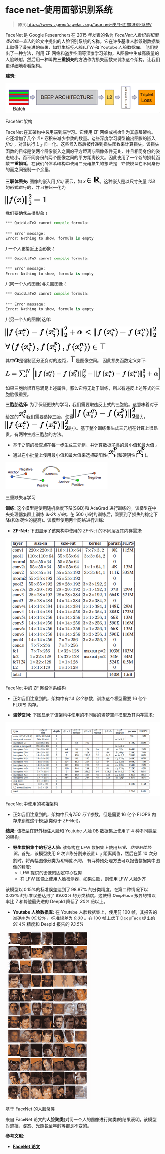 # face net–使用面部识别系统

> 原文:[https://www . geesforgeks . org/face net-使用-面部识别-系统/](https://www.geeksforgeeks.org/facenet-using-facial-recognition-system/)

FaceNet 是 Google Researchers 在 2015 年发表的名为 *FaceNet:人脸识别和聚类的统一嵌入*的论文中提出的人脸识别系统的名称。它在许多基准人脸识别数据集上取得了最先进的结果，如野生标签人脸(LFW)和 Youtube 人脸数据库。
他们提出了一种方法，利用 ZF 网络和盗梦空间等深度学习架构，从图像中生成高质量的人脸映射。然后用一种叫做**三重损失**的方法作为损失函数来训练这个架构。让我们更详细地看看架构。

**建筑:**

[![FaceNet architecture](img/9f75ee6dd059eabf40b75e7a918aee50.png)](https://media.geeksforgeeks.org/wp-content/uploads/20200320203921/deep-learning-architecture.png)

FaceNet 架构

FaceNet 在其架构中采用端到端学习。它使用 ZF 网络或初始作为其底层架构。它还增加了几个 *1*1* 卷积来减少参数的数量。这些深度学习模型输出图像的嵌入 *f(x)* ，对其执行 *L <sub>2</sub>* 归一化。这些嵌入然后被传递到损失函数来计算损失。该损失函数的目标是使两个图像嵌入之间的平方距离与图像条件无关，并且相同身份的姿态较小，而不同身份的两个图像之间的平方距离较大。因此使用了一个新的损耗函数**三重损耗**。在我们的体系结构中使用三元组损失的想法是，它使模型在不同身份的面之间强制一个余量。

**三联体丢失:**
图像的嵌入用 *f(x)* 表示，如 *x* ![\in \mathbb{R}  ](img/a738be9555d7d58d367d43e392964a34.png "Rendered by QuickLaTeX.com")。这种嵌入是以尺寸矢量 *128* 的形式进行的，并且被归一化为

![\left \| f(x) \right \|_2^2 = 1  ](img/4f458788371805cf1b487684b4fbc642.png "Rendered by QuickLaTeX.com")

我们要确保主播形象 *(*

```py
*** QuickLaTeX cannot compile formula:

*** Error message:
Error: Nothing to show, formula is empty

```

*)* 一个人更接近正面形象 *(*

```py
*** QuickLaTeX cannot compile formula:

*** Error message:
Error: Nothing to show, formula is empty

```

*)* (同一个人的图像)与负面图像 *(*

```py
*** QuickLaTeX cannot compile formula:

*** Error message:
Error: Nothing to show, formula is empty

```

*)* (另一个人的图像)这样:

![\left \| f\left ( x_i^a \right ) - f\left ( x_i^p \right ) \right \|_{2}^{2} +\alpha < \left \| f\left ( x_i^a \right ) - f\left ( x_i^n \right ) \right \|_{2}^{2}  ](img/99b693debb7e135d5a0774171391bec4.png "Rendered by QuickLaTeX.com")

![\forall \left ( f\left ( x_i^a \right ), f\left ( x_i^p \right ), f\left ( x_i^n \right ) \right ) \in \top  ](img/e2327bf59c4590e111fc6f4bb2085966.png "Rendered by QuickLaTeX.com")

其中![\alpha  ](img/20bbc2fdda374489d1ee0905b9022620.png "Rendered by QuickLaTeX.com")是强制区分正负对的边距，![\top  ](img/2dde9e5bdea77f8f25c7cc2f097906b7.png "Rendered by QuickLaTeX.com")是图像空间。
因此损失函数定义如下:

![L = \sum_{i}^{N}\left [ \left \| f\left ( x_i^a \right ) - f\left ( x_i^p \right ) \right \|_{2}^{2} - \left \| f\left ( x_i^a \right ) - f\left ( x_i^n \right ) \right \|_{2}^{2} +\alpha \right ]  ](img/968828406949968ea6ac8f362ab9a3ad.png "Rendered by QuickLaTeX.com")

如果三胞胎很容易满足上述属性，那么它将无助于训练，所以有违反上述等式的三胞胎很重要。

**三胞胎选择:**
为了保证更快的学习，我们需要取违反上式的三胞胎。这意味着对于给定的![x_i^a  ](img/86408a4e78fc16e4422a60ad15db357c.png "Rendered by QuickLaTeX.com")我们需要选择三胎，使得![\left \| f\left ( x_i^a \right ) - f\left ( x_i^p \right ) \right \|_{2}^{2}  ](img/c5c357d23b9bf4b7a4eed9f1511148e4.png "Rendered by QuickLaTeX.com")最大，![\left \| f\left ( x_i^a \right ) - f\left ( x_i^n \right ) \right \|_{2}^{2}  ](img/4ed9a5cbce919ae6bab7c7a8b9243cd4.png "Rendered by QuickLaTeX.com")最小。基于整个训练集生成三元组在计算上很昂贵。有两种生成三胞胎的方法。

*   基于之前的检查点在每一步生成三元组，并计算数据子集的最小值和最大值
    。
*   通过在小批量上使用最小值和最大值来选择硬阳性(![x_i^p  ](img/323d6d98e2e2f881ce2c2621229cd595.png "Rendered by QuickLaTeX.com"))和硬阴性(![x_i^p  ](img/323d6d98e2e2f881ce2c2621229cd595.png "Rendered by QuickLaTeX.com"))。

[![triplet-loss and learning](img/32d5af95785a968eb67ca21b8ccc67a1.png)](https://media.geeksforgeeks.org/wp-content/uploads/20200323224943/triplet-loss.png)

三重缺失与学习

**训练:**
这个模型是使用随机梯度下降(SGD)和 AdaGrad 进行训练的。该模型在中央处理器集群上训练 *1k-2k 小时*。在 500 小时的训练后，观察到了损失的稳定下降(和准确性的提高)。该模型使用两个网络进行训练:

*   **ZF-Net:**
    下图显示了该架构中使用的 ZF-Net 的不同层及其内存需求:

[![ZF-Net architecture](img/90967389ed4b6aaacc4be3cbed6b4ad8.png)](https://media.geeksforgeeks.org/wp-content/uploads/20200323221619/zf-net-in-facenet.png)

FaceNet 中的 ZF 网络体系结构

*   正如我们注意到的，架构中有*1.4 亿个*参数，训练这个模型需要 16 亿个 FLOPS 内存。

*   **盗梦空间:**
    下图显示了该架构中使用的不同层的盗梦空间模型及其内存需求:

[![Inception Architecture](img/bdc36828d8ff9dcd44683dfd7858618d.png)](https://media.geeksforgeeks.org/wp-content/uploads/20200323224320/Inception.png)

FaceNet 中使用的初始架构

*   正如我们注意到的，架构中只有*750 万个*参数，但是需要 16 亿个 FLOPS 内存来训练这个模型(类似于 ZF-Net)。

**结果:**
该模型在野外标注人脸和 Youtube 人脸 DB 数据集上使用了 4 种不同类型的架构。

*   **野生数据集中的标记人脸:**
    该架构在 LFW 数据集上使用*标准、非限制性协议*。首先，该模型使用 9 次训练分割来设置 *L <sub>2</sub>* 距离阈值，然后在第 10 次分割时，将两幅图像分类为*相同*或*不同*。
    有两种预处理方法可以报告数据集中图像的精度:
    *   LFW 提供的图像的固定中心裁剪
    *   在 LFW 图像上使用人脸检测器，如果失败，则使用 LFW 人脸对齐

该模型以 0.15%的标准误差达到了 98.87% 的分类精度，在第二种情况下以 0.09% 的标准误差达到了 99.63% 的分类精度。这使得 *DeepFace* 报告的错误率比 *7* 和其他最先进的 DeepId 降低了 *30%* 倍以上。

*   **Youtube 人脸数据库:**
    在 Youtube 人脸数据集上，使用前 100 帧，其报告的准确率为 *95.12%* ，标准误差为 *0.39* 。在 100 帧上优于 DeepFace 提出的 *91.4%* 精度和 DeepId 报告的 *93.5%*

[![Face-Clustering-using-FaceNet](img/f41591dde528a14418a3bd6fa1bcf291.png)](https://media.geeksforgeeks.org/wp-content/uploads/20200324024500/Face-Clustering-using-FaceNet.png)

基于 FaceNet 的人脸聚类

来自 FaceNet 论文的**人脸聚类**(对同一个人的图像进行聚类)的结果表明，该模型对遮挡、姿态、光照甚至年龄等都是不变的。

**参考文献:**

*   [**FaceNet 论文**](https://arxiv.org/pdf/1503.03832.pdf)